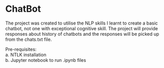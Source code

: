 # ChatBot

The project was created to utilise the NLP skills I learnt to create a basic chatbot, not one with exceptional cognitive skill. The project will provide responses about history of chatbots and the responses will be picked up from the chats.txt file.

Pre-requisites:\
a. NTLK installation\
b. Jupyter notebook to run .ipynb files
